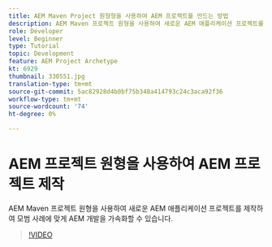 ```yaml
---
title: AEM Maven Project 원형형을 사용하여 AEM 프로젝트를 만드는 방법
description: AEM Maven 프로젝트 원형을 사용하여 새로운 AEM 애플리케이션 프로젝트를 제작하여 모범 사례에 맞게 AEM 개발을 가속화할 수 있습니다.
role: Developer
level: Beginner
type: Tutorial
topic: Development
feature: AEM Project Archetype
kt: 6929
thumbnail: 330551.jpg
translation-type: tm+mt
source-git-commit: 5ac82928d4b0bf75b348a414793c24c3aca92f36
workflow-type: tm+mt
source-wordcount: '74'
ht-degree: 0%

---
```



# AEM 프로젝트 원형을 사용하여 AEM 프로젝트 제작

AEM Maven 프로젝트 원형을 사용하여 새로운 AEM 애플리케이션 프로젝트를 제작하여 모범 사례에 맞게 AEM 개발을 가속화할 수 있습니다.

>[!VIDEO](https://video.tv.adobe.com/v/330551/?quality=12&learn=on)